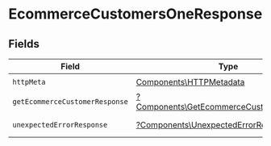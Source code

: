 # EcommerceCustomersOneResponse


## Fields

| Field                                                                                               | Type                                                                                                | Required                                                                                            | Description                                                                                         |
| --------------------------------------------------------------------------------------------------- | --------------------------------------------------------------------------------------------------- | --------------------------------------------------------------------------------------------------- | --------------------------------------------------------------------------------------------------- |
| `httpMeta`                                                                                          | [Components\HTTPMetadata](../../Models/Components/HTTPMetadata.md)                                  | :heavy_check_mark:                                                                                  | N/A                                                                                                 |
| `getEcommerceCustomerResponse`                                                                      | [?Components\GetEcommerceCustomerResponse](../../Models/Components/GetEcommerceCustomerResponse.md) | :heavy_minus_sign:                                                                                  | Customers                                                                                           |
| `unexpectedErrorResponse`                                                                           | [?Components\UnexpectedErrorResponse](../../Models/Components/UnexpectedErrorResponse.md)           | :heavy_minus_sign:                                                                                  | Unexpected error                                                                                    |